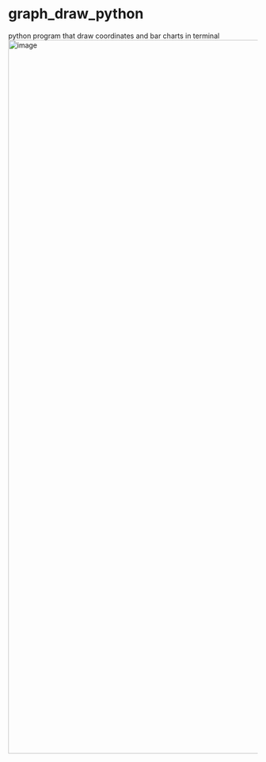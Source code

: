 # graph_draw_python
python program that draw coordinates and bar charts in terminal
<img width="1440" alt="image" src="https://user-images.githubusercontent.com/91571142/185027925-5a5acad8-4773-4cd3-9bf8-018a2982f9f6.png">
